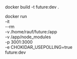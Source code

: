 docker build -t future:dev .

docker run \
 -it \
 --rm \
 -v /home/rauf/future:/app \
 -v /app/node_modules \
 -p 3001:3000 \
 -e CHOKIDAR_USEPOLLING=true \
 future:dev
